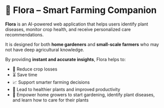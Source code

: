 # 🌿 **Flora – Smart Farming Companion**

**Flora** is an AI-powered web application that helps users identify plant diseases, monitor crop health, and receive personalized care recommendations.  

It is designed for both **home gardeners** and **small-scale farmers** who may not have deep agricultural knowledge.  

By providing **instant and accurate insights**, Flora helps to:  
- 🌱 Reduce crop losses  
- ⏳ Save time  
- 📈 Support smarter farming decisions  
- 🌿 Lead to healthier plants and improved productivity  
- 🏡 Empower home growers to start gardening, identify plant diseases, and learn how to care for their plants  
